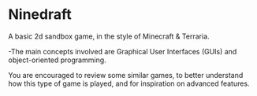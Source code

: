# Ninedraft
A basic 2d sandbox game, in the style of Minecraft &amp; Terraria.

-The main concepts involved are Graphical User Interfaces (GUIs) and object-oriented programming. 

You are encouraged to review some similar games, to better understand how this type of game is played, and for inspiration
on advanced features.

